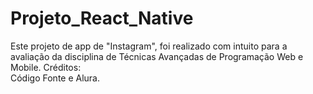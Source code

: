 # Projeto_React_Native

Este projeto de app de "Instagram", foi realizado com intuito para a avaliação da disciplina de Técnicas Avançadas de Programação Web e Mobile. 
Créditos:  
Código Fonte e Alura.

